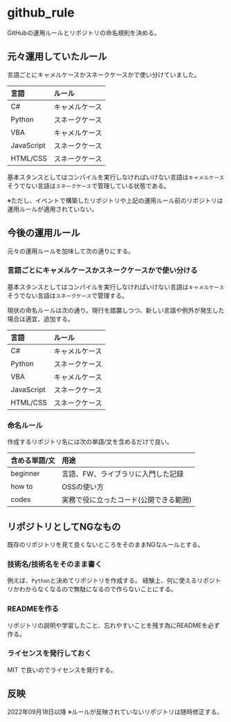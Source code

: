 # github_rule

GitHubの運用ルールとリポジトリの命名規則を決める。

## 元々運用していたルール

言語ごとにキャメルケースかスネークケースかで使い分けていました。

|言語|ルール|
|:---|:---|
|C#|キャメルケース|
|Python|スネークケース|
|VBA|キャメルケース|
|JavaScript|スネークケース|
|HTML/CSS|スネークケース|

基本スタンスとしてはコンパイルを実行しなければいけない言語は`キャメルケース`
そうでない言語は`スネークケース`で管理している状態である。

※ただし、イベントで構築したリポジトリや上記の運用ルール前のリポジトリは運用ルールが適用されていない。

## 今後の運用ルール

元々の運用ルールを加味して次の通りにする。

### 言語ごとにキャメルケースかスネークケースかで使い分ける

基本スタンスとしてはコンパイルを実行しなければいけない言語は`キャメルケース`
そうでない言語は`スネークケース`で管理する。

現状の命名ルールは次の通り。現行を踏襲しつつ、新しい言語や例外が発生した場合は適宜、追加する。

|言語|ルール|
|:---|:---|
|C#|キャメルケース|
|Python|スネークケース|
|VBA|キャメルケース|
|JavaScript|スネークケース|
|HTML/CSS|スネークケース|

### 命名ルール

作成するリポジトリ名には次の単語/文を含めるだけで良い。

|含める単語/文|用途|
|:---|:---|
|beginner|言語、FW、ライブラリに入門した記録|
|how to|OSSの使い方|
|codes|実務で役に立ったコード(公開できる範囲)|

## リポジトリとしてNGなもの

既存のリポジトリを見て良くないところをそのままNGなルールとする。

### 技術名/技術名をそのまま書く

例えば、`Python`と決めてリポジトリを作成する。
経験上、何に使えるリポジトリかわからなくなるので無駄になるので作らないことにする。

### READMEを作る

リポジトリの説明や学習したこと、忘れやすいことを残す為にREADMEを必ず作る。

### ライセンスを発行しておく

MIT で良いのでライセンスを発行する。

## 反映

2022年09月18日以降
※ルールが反映されていないリポジトリは随時修正する。
